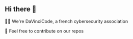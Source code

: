 ## Hi there 👋

🙋‍♀️ We're DaVinciCode, a french cybersecurity association

🌈 Feel free to contribute on our repos
